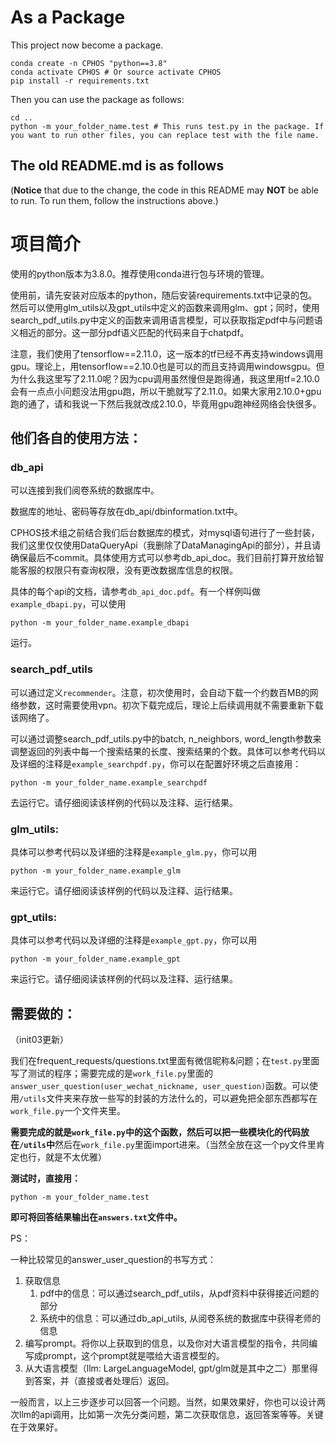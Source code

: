 # As a Package

This project now become a package.

```shell
conda create -n CPHOS "python==3.8"
conda activate CPHOS # Or source activate CPHOS
pip install -r requirements.txt
```

Then you can use the package as follows:

```shell
cd ..
python -m your_folder_name.test # This runs test.py in the package. If you want to run other files, you can replace test with the file name.
```

## The old README.md is as follows

(**Notice** that due to the change, the code in this README may **NOT** be able to run. To run them, follow the instructions above.)

# 项目简介

使用的python版本为3.8.0。推荐使用conda进行包与环境的管理。

使用前，请先安装对应版本的python，随后安装requirements.txt中记录的包。然后可以使用glm_utils以及gpt_utils中定义的函数来调用glm、gpt；同时，使用search_pdf_utils.py中定义的函数来调用语言模型，可以获取指定pdf中与问题语义相近的部分。这一部分pdf语义匹配的代码来自于chatpdf。

注意，我们使用了tensorflow==2.11.0，这一版本的tf已经不再支持windows调用gpu。理论上，用tensorflow==2.10.0也是可以的而且支持调用windowsgpu。但为什么我这里写了2.11.0呢？因为cpu调用虽然慢但是跑得通，我这里用tf=2.10.0会有一点点小问题没法用gpu跑，所以干脆就写了2.11.0。如果大家用2.10.0+gpu跑的通了，请和我说一下然后我就改成2.10.0，毕竟用gpu跑神经网络会快很多。



## 他们各自的使用方法：

### db_api

可以连接到我们阅卷系统的数据库中。

数据库的地址、密码等存放在db_api/dbinformation.txt中。

CPHOS技术组之前结合我们后台数据库的模式，对mysql语句进行了一些封装，我们这里仅仅使用DataQueryApi（我删除了DataManagingApi的部分），并且请确保最后不commit。具体使用方式可以参考db_api_doc。我们目前打算开放给智能客服的权限只有查询权限，没有更改数据库信息的权限。

具体的每个api的文档，请参考`db_api_doc.pdf`。有一个样例叫做`example_dbapi.py`，可以使用

```shell
python -m your_folder_name.example_dbapi
```

运行。

### search_pdf_utils

可以通过定义`recommender`。注意，初次使用时，会自动下载一个约数百MB的网络参数，这时需要使用vpn。初次下载完成后，理论上后续调用就不需要重新下载该网络了。

可以通过调整search_pdf_utils.py中的batch, n_neighbors, word_length参数来调整返回的列表中每一个搜索结果的长度、搜索结果的个数。具体可以参考代码以及详细的注释是`example_searchpdf.py`，你可以在配置好环境之后直接用：

```shell
python -m your_folder_name.example_searchpdf
```

去运行它。请仔细阅读该样例的代码以及注释、运行结果。

### glm_utils:

具体可以参考代码以及详细的注释是`example_glm.py`，你可以用

```shell
python -m your_folder_name.example_glm
```

来运行它。请仔细阅读该样例的代码以及注释、运行结果。

### gpt_utils:

具体可以参考代码以及详细的注释是`example_gpt.py`，你可以用

```shell
python -m your_folder_name.example_gpt
```

来运行它。请仔细阅读该样例的代码以及注释、运行结果。

## 需要做的：

（init03更新）

我们在frequent_requests/questions.txt里面有微信昵称&问题；在`test.py`里面写了测试的程序；需要完成的是`work_file.py`里面的`answer_user_question(user_wechat_nickname, user_question)`函数。可以使用`/utils`文件夹来存放一些写的封装的方法什么的，可以避免把全部东西都写在`work_file.py`一个文件夹里。



**需要完成的就是`work_file.py`中的这个函数，然后可以把一些模块化的代码放在`/utils`中**然后在`work_file.py`里面import进来。（当然全放在这一个py文件里肯定也行，就是不太优雅）



**测试时，直接用：**

```shell
python -m your_folder_name.test
```

**即可将回答结果输出在`answers.txt`文件中。**





PS：

一种比较常见的answer_user_question的书写方式：

1. 获取信息
	1. pdf中的信息：可以通过search_pdf_utils，从pdf资料中获得接近问题的部分
	2. 系统中的信息：可以通过db_api_utils, 从阅卷系统的数据库中获得老师的信息
2. 编写prompt。将你以上获取到的信息，以及你对大语言模型的指令，共同编写成prompt，这个prompt就是喂给大语言模型的。
3. 从大语言模型（llm: LargeLanguageModel, gpt/glm就是其中之二）那里得到答案，并（直接或者处理后）返回。



一般而言，以上三步逐步可以回答一个问题。当然，如果效果好，你也可以设计两次llm的api调用，比如第一次先分类问题，第二次获取信息，返回答案等等。关键在于效果好。
